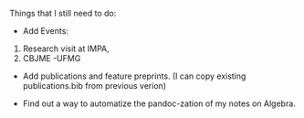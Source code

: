 Things that I still need to do:

- Add Events:
1. Research visit at IMPA,
2. CBJME -UFMG

- Add publications and feature preprints.
(I can copy existing publications.bib from previous verion)

- Find out a way to automatize the pandoc-zation of my notes on Algebra.

